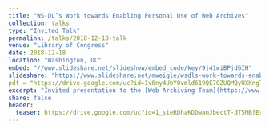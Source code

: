 ```yaml
---
title: "WS-DL’s Work towards Enabling Personal Use of Web Archives"
collection: talks
type: "Invited Talk"
permalink: /talks/2018-12-18-talk
venue: "Library of Congress"
date: 2018-12-18
location: "Washington, DC"
embed: "//www.slideshare.net/slideshow/embed_code/key/9j41wiBPjd6IH" 
slideshare: "https://www.slideshare.net/mweigle/wsdls-work-towards-enabling-personal-use-of-web-archives-126145392"
pdf = "https://drive.google.com/uc?id=1v6ny4UbYOvmld619QE7OZUQMQyUXKngT"
excerpt: "Invited presentation to the [Web Archiving Team](https://www.loc.gov/programs/web-archiving/about-this-program/) at the Library of Congress"
share: false
header:
  teaser: https://drive.google.com/uc?id=1_sieRDhaKDDwanJbectT-dT5MBfErFkA
---
```

